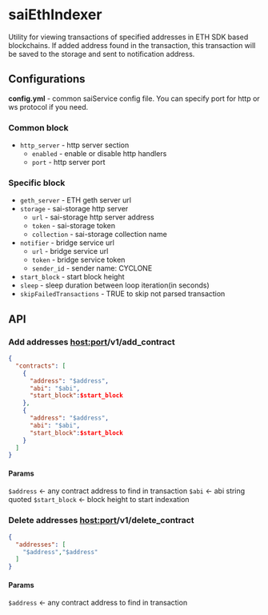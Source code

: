 # saiEthIndexer

Utility for viewing transactions of specified addresses in ETH SDK based blockchains.
If added address found in the transaction, this transaction will be saved to the storage and sent to notification address.

## Configurations

**config.yml** - common saiService config file.
You can specify port for http or ws protocol if you need.

### Common block
- `http_server` - http server section
    - `enabled` - enable or disable http handlers
    - `port`    - http server port

### Specific block
- `geth_server` - ETH geth server url
- `storage` - sai-storage http server
  - `url` - sai-storage http server address
  - `token` - sai-storage token
  - `collection` - sai-storage collection name
- `notifier` - bridge service url
  - `url` - bridge service url
  - `token` - bridge service token
  - `sender_id` - sender name: CYCLONE
- `start_block` - start block height
- `sleep` - sleep duration between loop iteration(in seconds)
- `skipFailedTransactions` - TRUE to skip not parsed transaction

## API
### Add addresses <host:port>/v1/add_contract
```json lines
{
  "contracts": [
    {
      "address": "$address",
      "abi": "$abi",
      "start_block":$start_block
    },
    {
      "address": "$address",
      "abi": "$abi",
      "start_block":$start_block
    }
  ]
}
```
#### Params
`$address` <- any contract address to find in transaction
`$abi` <- abi string quoted
`$start_block` <- block height to start indexation

### Delete addresses <host:port>/v1/delete_contract
```json lines
{
  "addresses": [
    "$address","$address"
  ]
}
```
#### Params
`$address` <- any contract address to find in transaction
